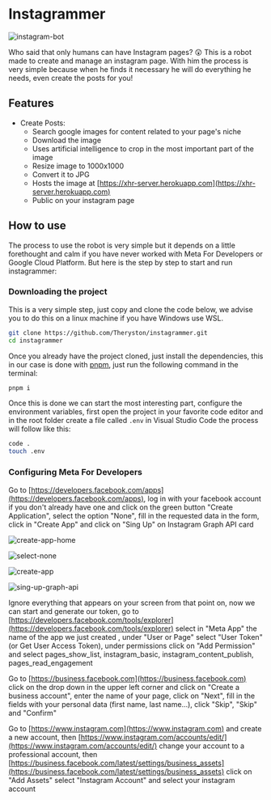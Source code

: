 # Instagrammer

![instagram-bot](https://user-images.githubusercontent.com/72868196/199066022-15862310-1046-4a11-b93d-cfe0f0e470f0.png)

Who said that only humans can have Instagram pages? 😲 This is a robot made to create and manage an instagram page. With him the process is very simple because when he finds it necessary he will do everything he needs, even create the posts for you!

## Features

- Create Posts:
  - Search google images for content related to your page's niche
  - Download the image
  - Uses artificial intelligence to crop in the most important part of the image
  - Resize image to 1000x1000
  - Convert it to JPG
  - Hosts the image at [https://xhr-server.herokuapp.com](https://xhr-server.herokuapp.com)
  - Public on your instagram page

## How to use

The process to use the robot is very simple but it depends on a little forethought and calm if you have never worked with Meta For Developers or Google Cloud Platform. But here is the step by step to start and run instagrammer:

### Downloading the project

This is a very simple step, just copy and clone the code below, we advise you to do this on a linux machine if you have Windows use WSL.

```bash
git clone https://github.com/Theryston/instagrammer.git
cd instagrammer
```

Once you already have the project cloned, just install the dependencies, this in our case is done with [pnpm](https://pnpm.io/installation), just run the following command in the terminal:

```bash
pnpm i
```

Once this is done we can start the most interesting part, configure the environment variables, first open the project in your favorite code editor and in the root folder create a file called `.env` in Visual Studio Code the process will follow like this:

```bash
code .
touch .env
```

### Configuring Meta For Developers

Go to [https://developers.facebook.com/apps](https://developers.facebook.com/apps), log in with your facebook account if you don't already have one and click on the green button "Create Application", select the option "None", fill in the requested data in the form, click in "Create App" and click on "Sing Up" on Instagram Graph API card

![create-app-home](https://xhr-server.herokuapp.com/files/1667237546681667656480525.png)

![select-none](https://xhr-server.herokuapp.com/files/1667237681712578628047965.png)

![create-app](https://xhr-server.herokuapp.com/files/1667237757498791673535656.png)

![sing-up-graph-api](https://xhr-server.herokuapp.com/files/1667238036549955128748916.png)

Ignore everything that appears on your screen from that point on, now we can start and generate our token, go to [https://developers.facebook.com/tools/explorer](https://developers.facebook.com/tools/explorer) select in "Meta App" the name of the app we just created , under "User or Page" select "User Token" (or Get User Access Token), under permissions click on "Add Permission" and select pages_show_list, instagram_basic, instagram_content_publish, pages_read_engagement

Go to [https://business.facebook.com](https://business.facebook.com) click on the drop down in the upper left corner and click on "Create a business account", enter the name of your page, click on "Next", fill in the fields with your personal data (first name, last name...), click "Skip", "Skip" and "Confirm"

Go to [https://www.instagram.com](https://www.instagram.com) and create a new account, then [https://www.instagram.com/accounts/edit/](https://www.instagram.com/accounts/edit/) change your account to a professional account, then [https://business.facebook.com/latest/settings/business_assets](https://business.facebook.com/latest/settings/business_assets) click on "Add Assets" select "Instagram Account" and select your instagram account
